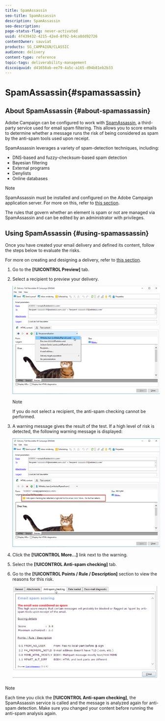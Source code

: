 ```yaml
---
title: SpamAssassin
seo-title: SpamAssassin
description: SpamAssassin
seo-description: 
page-status-flag: never-activated
uuid: 4f439432-4215-42ed-8f92-b4ca8dd92726
contentOwner: sauviat
products: SG_CAMPAIGN/CLASSIC
audience: delivery
content-type: reference
topic-tags: deliverability-management
discoiquuid: d41658ab-ee79-4a5c-a165-d94b81eb2b33
---
```


# SpamAssassin{#spamassassin}

## About SpamAssassin {#about-spamassassin}

Adobe Campaign can be configured to work with [SpamAssassin](https://spamassassin.apache.org), a third-party service used for email spam filtering. This allows you to score emails to determine whether a message runs the risk of being considered as spam by the anti-spam tools used upon receipt.

SpamAssassin leverages a variety of spam-detection techniques, including:

* DNS-based and fuzzy-checksum-based spam detection
* Bayesian filtering
* External programs
* Denylists
* Online databases

>[!NOTE]
>
>SpamAssassin must be installed and configured on the Adobe Campaign application server. For more on this, refer to [this section](../../installation/using/configuring-spamassassin.md).
>
>The rules that govern whether an element is spam or not are managed via SpamAssassin and can be edited by an administrator with privileges.

## Using SpamAssassin {#using-spamassassin}

Once you have created your email delivery and defined its content, follow the steps below to evaluate the risks.

For more on creating and designing a delivery, refer to [this section](../../delivery/using/about-email-channel.md).

1. Go to the **[!UICONTROL Preview]** tab.
1. Select a recipient to preview your delivery.

   ![](assets/s_tn_del_preview_spamassassin_recipient.png)

   >[!NOTE]
   >
   >If you do not select a recipient, the anti-spam checking cannot be performed.

1. A warning message gives the result of the test. If a high level of risk is detected, the following warning message is displayed:

   ![](assets/s_tn_del_preview_spamassassin_ko.png)

1. Click the **[!UICONTROL More...]** link next to the warning.
1. Select the **[!UICONTROL Anti-spam checking]** tab.
1. Go to the **[!UICONTROL Points / Rule / Description]** section to view the reasons for this risk.

   ![](assets/s_tn_del_msg_spamassassin_ko.png)

>[!NOTE]
>
>Each time you click the **[!UICONTROL Anti-spam checking]**, the SpamAssassin service is called and the message is analyzed again for anti-spam detection. Make sure you changed your content before running the anti-spam analysis again.
